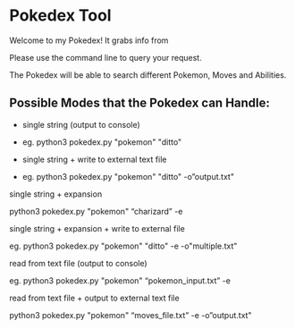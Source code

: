 # Pokedex Tool

Welcome to my Pokedex! It grabs info from

Please use the command line to query your request. 

The Pokedex will be able to search different Pokemon, Moves and Abilities. 

## Possible Modes that the Pokedex can Handle:

* single string (output to console) 

 - eg. python3 pokedex.py "pokemon" "ditto"

* single string + write to external text file 

 - eg. python3 pokedex.py "pokemon" "ditto" -o”output.txt"

single string + expansion 

python3 pokedex.py "pokemon" “charizard” -e 

single string + expansion + write to external file 

eg. python3 pokedex.py "pokemon" "ditto" -e -o"multiple.txt"

read from text file (output to console) 

eg. python3 pokedex.py "pokemon" “pokemon_input.txt” -e 

read from text file + output to external text file  

python3 pokedex.py "pokemon" “moves_file.txt” -e -o”output.txt"
